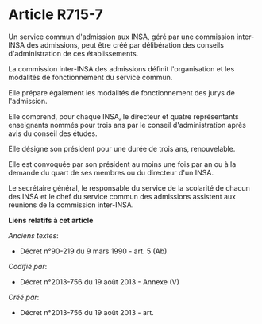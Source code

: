# Article R715-7

Un service commun d'admission aux INSA, géré par une commission inter-INSA des admissions, peut être créé par délibération
des conseils d'administration de ces établissements.

La commission inter-INSA des admissions définit l'organisation et les modalités de fonctionnement du service commun.

Elle prépare également les modalités de fonctionnement des jurys de l'admission.

Elle comprend, pour chaque INSA, le directeur et quatre représentants enseignants nommés pour trois ans par le conseil
d'administration après avis du conseil des études.

Elle désigne son président pour une durée de trois ans, renouvelable.

Elle est convoquée par son président au moins une fois par an ou à la demande du quart de ses membres ou du directeur d'un
INSA.

Le secrétaire général, le responsable du service de la scolarité de chacun des INSA et le chef du service commun des
admissions assistent aux réunions de la commission inter-INSA.

**Liens relatifs à cet article**

_Anciens textes_:

  - Décret n°90-219 du 9 mars 1990 - art. 5 (Ab)

_Codifié par_:

  - Décret n°2013-756 du 19 août 2013 -  Annexe (V)

_Créé par_:

  - Décret n°2013-756 du 19 août 2013 - art.
